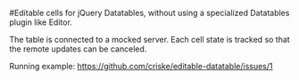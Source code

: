 #Editable cells for jQuery Datatables, without using a specialized Datatables plugin like Editor.

The table is connected to a mocked server. Each cell state is tracked so that the remote updates can be canceled. 

Running example: https://github.com/criske/editable-datatable/issues/1


